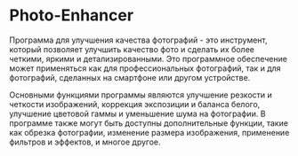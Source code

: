 # Photo-Enhancer
Программа для улучшения качества фотографий - это инструмент, который позволяет улучшить качество фото и сделать их более четкими, яркими и детализированными. Это программное обеспечение может применяться как для профессиональных фотографий, так и для фотографий, сделанных на смартфоне или другом устройстве.

Основными функциями программы являются улучшение резкости и четкости изображений, коррекция экспозиции и баланса белого, улучшение цветовой гаммы и уменьшение шума на фотографии. В программе также могут быть доступны дополнительные функции, такие как обрезка фотографии, изменение размера изображения, применение фильтров и эффектов, и многое другое.

